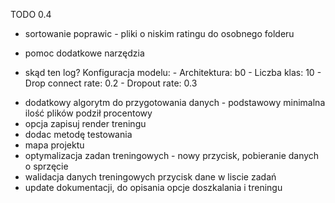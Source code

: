 TODO 0.4

- sortowanie poprawic - pliki o niskim ratingu do osobnego folderu
- pomoc dodatkowe narzędzia

- skąd ten log?
        Konfiguracja modelu:
        - Architektura: b0
        - Liczba klas: 10
        - Drop connect rate: 0.2
        - Dropout rate: 0.3

<!-- - fine-tuning dopracowac - dialog do poprawy ładowanie profili nie dziala -->

- dodatkowy algorytm do przygotowania danych - podstawowy minimalna ilość plików podził procentowy
- opcja zapisuj render treningu
- dodac metodę testowania
- mapa projektu
- optymalizacja zadan treningowych - nowy przycisk, pobieranie danych o sprzęcie
- walidacja danych treningowych przycisk dane w liscie zadań
- update dokumentacji, do opisania opcje doszkalania i treningu

